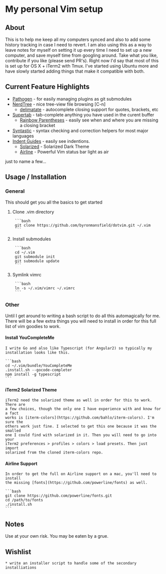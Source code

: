 # My personal Vim setup

## About ##

This is to help me keep all my computers synced and also to add some history
tracking in case I need to revert. I am also using this as a way to leave notes
for myself on setting it up every time I need to set up a new computer, and save
	myself time from googling around. Take what you like, contribute if you like
	(please send PR's). Right now I'd say that most of this is set up for OS X +
	iTerm2 with Tmux. I've started using Ubuntu more and have slowly started
	adding things that make it compatible with both.
	
## Current Feature Highlights

  * [Pathogen](https://github.com/tpope/vim-pathogen) - for easily managing plugins as git submodules
  * [NerdTree](https://github.com/scrooloose/nerdtree) - nice tree-view file browsing [C-n]
	* [delimatate](https://github.com/Raimondi/delimitMate) - autocomplete closing support for quotes, brackets, etc
  * [Supertab](https://github.com/ervandew/supertab) - tab-complete anything you have used in the curent buffer
	* [Rainbow Parentheses](https://github.com/kien/rainbow_parentheses.vim) - easily see when and where you are missing a closing bracket
  * [Syntastic](https://github.com/scrooloose/syntastic) - syntax checking and correction helpers for most major languages
  * [Indent Guides](https://github.com/nathanaelkane/vim-indent-guides) - easily see indentions.
	* [Solarized](http://ethanschoonover.com/solarized) - Solarized Dark Theme
	* [Airline](https://github.com/bling/vim-airline) - Powerful Vim status bar
		light as air

just to name a few...

## Usage / Installation

### General

This should get you all the basics to get started

1. Clone .vim directory

		```bash
		git clone https://github.com/byronmansfield/dotvim.git ~/.vim
		```

2. Install submodules

		```bash
		cd ~/.vim
		git submodule init
		git submodule update
		```

3. Symlink vimrc

		```bash
		ln -s ~/.vim/vimrc ~/.vimrc
		```

### Other

Until I get around to writing a bash script to do all this automagically for
me. There will be a few extra things you will need to install in order for this
full list of vim goodies to work. 

#### Install YouCompleteMe

	I write Go and also like Typescript (for Angular2) so typically my
	installation looks like this.

	```bash
	cd ~/.vim/bundle/YouCompleteMe
	.install.sh --gocode-completer
	npm install -g typescript
	```

#### iTerm2 Solarized Theme

	iTerm2 need the solarized theme as well in order for this to work. There are
	a few choices, though the only one I have experience with and know for a fact
	works is [iterm-colors](https://github.com/bahlo/iterm-colors). I'm sure the
	others work just fine. I selected to get this one because it was the smalled
	one I could find with solarized in it. Then you will need to go into your
	iTerm2 preferences > profiles > colors > load presets. Then just import
	solarized from the cloned iterm-colors repo.

#### Airline Support

	In order to get the full on Airline support on a mac, you'll need to install
	the missing [fonts](https://github.com/powerline/fonts) as well.

	```bash
	git clone https://github.com/powerline/fonts.git
	cd /path/to/fonts
	./install.sh
	```

## Notes

  Use at your own risk. You may be eaten by a grue.

## Wishlist

	* write an installer script to handle some of the secondary installiations


